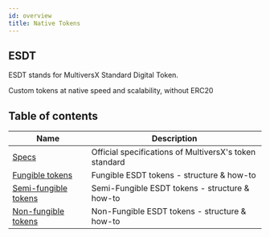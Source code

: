 ```yaml
---
id: overview
title: Native Tokens
---
```


## ESDT

ESDT stands for MultiversX Standard Digital Token.

Custom tokens at native speed and scalability, without ERC20

## Table of contents

| Name                                                                     | Description                                            |
|--------------------------------------------------------------------------|--------------------------------------------------------|
| [Specs](https://github.com/multiversx/mx-specs/blob/main/ESDT-specs.md)  | Official specifications of MultiversX's token standard |
| [Fungible tokens](/tokens/esdt-tokens)                                   | Fungible ESDT tokens - structure & how-to              |
| [Semi-fungible tokens](/tokens/nft-tokens)                               | Semi-Fungible ESDT tokens - structure & how-to         |
| [Non-fungible tokens](/tokens/nft-tokens)                                | Non-Fungible ESDT tokens - structure & how-to          |
